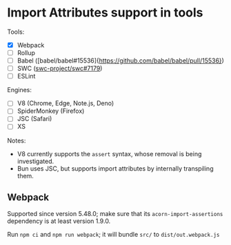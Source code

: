 # Import Attributes support in tools

Tools:

- [x] Webpack
- [ ] Rollup
- [ ] Babel ([babel/babel#15536]{https://github.com/babel/babel/pull/15536})
- [ ] SWC ([swc-project/swc#7179](https://github.com/swc-project/swc/issues/7179))
- [ ] ESLint

Engines:

- [ ] V8 (Chrome, Edge, Note.js, Deno)
- [ ] SpiderMonkey (Firefox)
- [ ] JSC (Safari)
- [ ] XS

Notes:
- V8 currently supports the `assert` syntax, whose removal is being investigated.
- Bun uses JSC, but supports import attributes by internally transpiling them.

## Webpack

Supported since version 5.48.0; make sure that its `acorn-import-assertions` dependency is at least version 1.9.0.

Run `npm ci` and `npm run webpack`; it will bundle `src/` to `dist/out.webpack.js`
